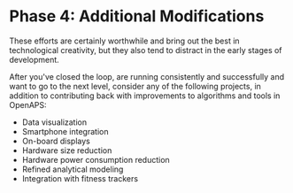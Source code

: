 # Phase 4: Additional Modifications

These efforts are certainly worthwhile and bring out the best in technological creativity, but they also tend to distract in the early stages of development.

After you've closed the loop, are running consistently and successfully and want to go to the next level, consider any of the following projects, in addition to contributing back with improvements to algorithms and tools in OpenAPS:

* Data visualization
* Smartphone integration
* On-board displays
* Hardware size reduction
* Hardware power consumption reduction
* Refined analytical modeling
* Integration with fitness trackers
